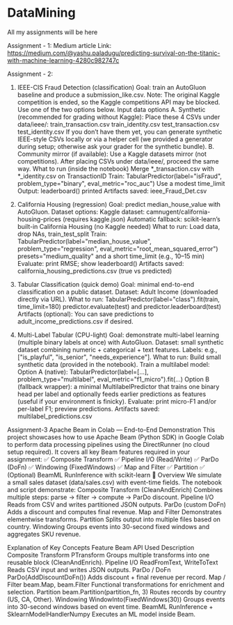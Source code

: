 # DataMining
All my assignments will be here

Assignment - 1: Medium article Link: https://medium.com/@yashu.paladugu/predicting-survival-on-the-titanic-with-machine-learning-4280c982747c

Assignment - 2:
01) IEEE-CIS Fraud Detection (classification)
Goal: train an AutoGluon baseline and produce a submission_like.csv.
Note: The original Kaggle competition is ended, so the Kaggle competitions API may be blocked. Use one of the two options below.
Input data options
A. Synthetic (recommended for grading without Kaggle):
Place these 4 CSVs under data/ieee/:
train_transaction.csv
train_identity.csv
test_transaction.csv
test_identity.csv
If you don’t have them yet, you can generate synthetic IEEE-style CSVs locally or via a helper cell (we provided a generator during setup; otherwise ask your grader for the synthetic bundle).
B. Community mirror (if available):
Use a Kaggle datasets mirror (not competitions). After placing CSVs under data/ieee/, proceed the same way.
What to run (inside the notebook)
Merge *_transaction.csv with *_identity.csv on TransactionID
Train:
TabularPredictor(label="isFraud", problem_type="binary", eval_metric="roc_auc")
Use a modest time_limit 
Output:
leaderboard() printed
Artifacts saved: ieee_Fraud_Det.csv

02) California Housing (regression)
Goal: predict median_house_value with AutoGluon.
Dataset options:
Kaggle dataset: camnugent/california-housing-prices (requires kaggle.json)
Automatic fallback: scikit-learn’s built-in California Housing (no Kaggle needed)
What to run:
Load data, drop NAs, train_test_split
Train:
TabularPredictor(label="median_house_value", problem_type="regression", eval_metric="root_mean_squared_error")
presets="medium_quality" and a short time_limit (e.g., 10–15 min)
Evaluate: print RMSE; show leaderboard()
Artifacts saved:
california_housing_predictions.csv (true vs predicted)

03) Tabular Classification (quick demo)
Goal: minimal end-to-end classification on a public dataset.
Dataset: Adult Income (downloaded directly via URL).
What to run:
TabularPredictor(label="class").fit(train, time_limit=180)
predictor.evaluate(test) and predictor.leaderboard(test)
Artifacts (optional):
You can save predictions to adult_income_predictions.csv if desired.

04) Multi-Label Tabular (CPU-light)
Goal: demonstrate multi-label learning (multiple binary labels at once) with AutoGluon.
Dataset: small synthetic dataset combining numeric + categorical + text features.
Labels: e.g., ["is_playful", "is_senior", "needs_experience"].
What to run:
Build small synthetic data (provided in the notebook).
Train a multilabel model:
Option A (native): TabularPredictor(label=[...], problem_type="multilabel", eval_metric="f1_micro").fit(...)
Option B (fallback wrapper): a minimal MultilabelPredictor that trains one binary head per label and optionally feeds earlier predictions as features (useful if your environment is finicky).
Evaluate: print micro-F1 and/or per-label F1; preview predictions.
Artifacts saved:
multilabel_predictions.csv

Assignment-3
Apache Beam in Colab — End-to-End Demonstration
This project showcases how to use Apache Beam (Python SDK) in Google Colab to perform data processing pipelines using the DirectRunner (no cloud setup required).
It covers all key Beam features required in your assignment:
✅ Composite Transform
✅ Pipeline I/O (Read/Write)
✅ ParDo (DoFn)
✅ Windowing (FixedWindows)
✅ Map and Filter
✅ Partition
✅ (Optional) BeamML RunInference with scikit-learn
📘 Overview
We simulate a small sales dataset (data/sales.csv) with event-time fields.
The notebook and script demonstrate:
Composite Transform (CleanAndEnrich)
Combines multiple steps: parse → filter → compute → ParDo discount.
Pipeline I/O
Reads from CSV and writes partitioned JSON outputs.
ParDo (custom DoFn)
Adds a discount and computes final revenue.
Map and Filter
Demonstrates elementwise transforms.
Partition
Splits output into multiple files based on country.
Windowing
Groups events into 30-second fixed windows and aggregates SKU revenue.

Explanation of Key Concepts
Feature	Beam API Used	Description
Composite Transform	PTransform	Groups multiple transforms into one reusable block (CleanAndEnrich).
Pipeline I/O	ReadFromText, WriteToText	Reads CSV input and writes JSON outputs.
ParDo / DoFn	ParDo(AddDiscountDoFn())	Adds discount + final revenue per record.
Map / Filter	beam.Map, beam.Filter	Functional transformations for enrichment and selection.
Partition	beam.Partition(partition_fn, 3)	Routes records by country (US, CA, Other).
Windowing	WindowInto(FixedWindows(30))	Groups events into 30-second windows based on event time.
BeamML	RunInference + SklearnModelHandlerNumpy	Executes an ML model inside Beam.